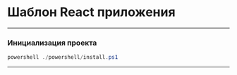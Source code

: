 # Шаблон React приложения

---

### Инициализация проекта

```powershell
powershell ./powershell/install.ps1
```

---